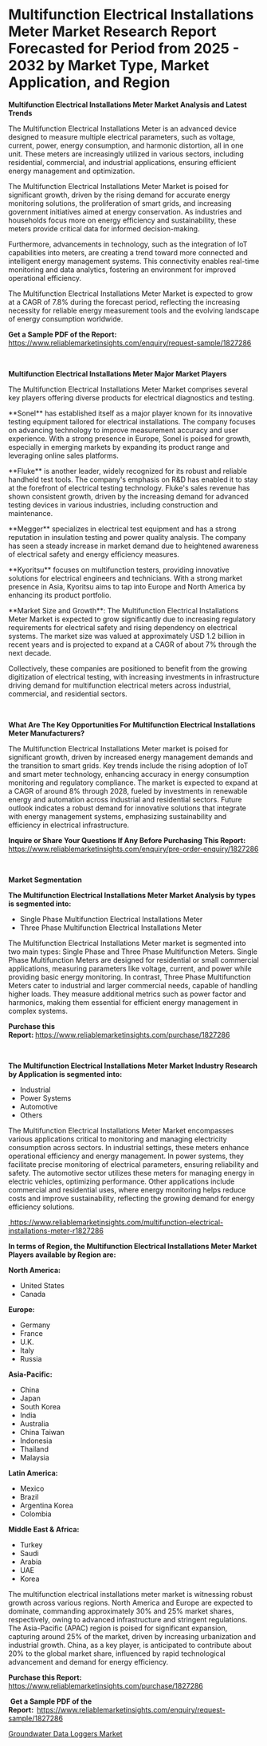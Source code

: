 <p><h1>Multifunction Electrical Installations Meter Market Research Report Forecasted for Period from 2025 -  2032 by Market Type, Market Application, and Region</h1></p><p><strong>Multifunction Electrical Installations Meter Market Analysis and Latest Trends</strong></p>
<p><p>The Multifunction Electrical Installations Meter is an advanced device designed to measure multiple electrical parameters, such as voltage, current, power, energy consumption, and harmonic distortion, all in one unit. These meters are increasingly utilized in various sectors, including residential, commercial, and industrial applications, ensuring efficient energy management and optimization.</p><p>The Multifunction Electrical Installations Meter Market is poised for significant growth, driven by the rising demand for accurate energy monitoring solutions, the proliferation of smart grids, and increasing government initiatives aimed at energy conservation. As industries and households focus more on energy efficiency and sustainability, these meters provide critical data for informed decision-making.</p><p>Furthermore, advancements in technology, such as the integration of IoT capabilities into meters, are creating a trend toward more connected and intelligent energy management systems. This connectivity enables real-time monitoring and data analytics, fostering an environment for improved operational efficiency.</p><p>The Multifunction Electrical Installations Meter Market is expected to grow at a CAGR of 7.8% during the forecast period, reflecting the increasing necessity for reliable energy measurement tools and the evolving landscape of energy consumption worldwide.</p></p>
<p><strong>Get a Sample PDF of the Report:&nbsp;</strong> <a href="https://www.reliablemarketinsights.com/enquiry/request-sample/1827286?utm_campaign=3014&utm_medium=2&utm_source=Github&utm_content=ia&utm_term=11042025&utm_id=multifunction-electrical-installations-meter">https://www.reliablemarketinsights.com/enquiry/request-sample/1827286</a></p>
<p>&nbsp;</p>
<p><strong>Multifunction Electrical Installations Meter Major Market Players</strong></p>
<p><p>The Multifunction Electrical Installations Meter Market comprises several key players offering diverse products for electrical diagnostics and testing. </p><p>**Sonel** has established itself as a major player known for its innovative testing equipment tailored for electrical installations. The company focuses on advancing technology to improve measurement accuracy and user experience. With a strong presence in Europe, Sonel is poised for growth, especially in emerging markets by expanding its product range and leveraging online sales platforms.</p><p>**Fluke** is another leader, widely recognized for its robust and reliable handheld test tools. The company's emphasis on R&D has enabled it to stay at the forefront of electrical testing technology. Fluke's sales revenue has shown consistent growth, driven by the increasing demand for advanced testing devices in various industries, including construction and maintenance.</p><p>**Megger** specializes in electrical test equipment and has a strong reputation in insulation testing and power quality analysis. The company has seen a steady increase in market demand due to heightened awareness of electrical safety and energy efficiency measures.</p><p>**Kyoritsu** focuses on multifunction testers, providing innovative solutions for electrical engineers and technicians. With a strong market presence in Asia, Kyoritsu aims to tap into Europe and North America by enhancing its product portfolio.</p><p>**Market Size and Growth**: The Multifunction Electrical Installations Meter Market is expected to grow significantly due to increasing regulatory requirements for electrical safety and rising dependency on electrical systems. The market size was valued at approximately USD 1.2 billion in recent years and is projected to expand at a CAGR of about 7% through the next decade.</p><p>Collectively, these companies are positioned to benefit from the growing digitization of electrical testing, with increasing investments in infrastructure driving demand for multifunction electrical meters across industrial, commercial, and residential sectors.</p></p>
<p>&nbsp;</p>
<p><strong>What Are The Key Opportunities For Multifunction Electrical Installations Meter Manufacturers?</strong></p>
<p><p>The Multifunction Electrical Installations Meter market is poised for significant growth, driven by increased energy management demands and the transition to smart grids. Key trends include the rising adoption of IoT and smart meter technology, enhancing accuracy in energy consumption monitoring and regulatory compliance. The market is expected to expand at a CAGR of around 8% through 2028, fueled by investments in renewable energy and automation across industrial and residential sectors. Future outlook indicates a robust demand for innovative solutions that integrate with energy management systems, emphasizing sustainability and efficiency in electrical infrastructure.</p></p>
<p><strong>Inquire or Share Your Questions If Any Before Purchasing This Report:</strong> <a href="https://www.reliablemarketinsights.com/enquiry/pre-order-enquiry/1827286?utm_campaign=3014&utm_medium=2&utm_source=Github&utm_content=ia&utm_term=11042025&utm_id=multifunction-electrical-installations-meter">https://www.reliablemarketinsights.com/enquiry/pre-order-enquiry/1827286</a></p>
<p>&nbsp;</p>
<p><strong>Market Segmentation</strong></p>
<p><strong>The Multifunction Electrical Installations Meter Market Analysis by types is segmented into:</strong></p>
<p><ul><li>Single Phase Multifunction Electrical Installations Meter</li><li>Three Phase Multifunction Electrical Installations Meter</li></ul></p>
<p><p>The Multifunction Electrical Installations Meter market is segmented into two main types: Single Phase and Three Phase Multifunction Meters. Single Phase Multifunction Meters are designed for residential or small commercial applications, measuring parameters like voltage, current, and power while providing basic energy monitoring. In contrast, Three Phase Multifunction Meters cater to industrial and larger commercial needs, capable of handling higher loads. They measure additional metrics such as power factor and harmonics, making them essential for efficient energy management in complex systems.</p></p>
<p><strong>Purchase this Report:&nbsp;</strong><a href="https://www.reliablemarketinsights.com/purchase/1827286?utm_campaign=3014&utm_medium=2&utm_source=Github&utm_content=ia&utm_term=11042025&utm_id=multifunction-electrical-installations-meter">https://www.reliablemarketinsights.com/purchase/1827286</a></p>
<p>&nbsp;</p>
<p><strong>The Multifunction Electrical Installations Meter Market Industry Research by Application is segmented into:</strong></p>
<p><ul><li>Industrial</li><li>Power Systems</li><li>Automotive</li><li>Others</li></ul></p>
<p><p>The Multifunction Electrical Installations Meter Market encompasses various applications critical to monitoring and managing electricity consumption across sectors. In industrial settings, these meters enhance operational efficiency and energy management. In power systems, they facilitate precise monitoring of electrical parameters, ensuring reliability and safety. The automotive sector utilizes these meters for managing energy in electric vehicles, optimizing performance. Other applications include commercial and residential uses, where energy monitoring helps reduce costs and improve sustainability, reflecting the growing demand for energy efficiency solutions.</p></p>
<p><a href="https://www.reliablemarketinsights.com/multifunction-electrical-installations-meter-r1827286?utm_campaign=3014&utm_medium=2&utm_source=Github&utm_content=ia&utm_term=11042025&utm_id=multifunction-electrical-installations-meter">&nbsp;https://www.reliablemarketinsights.com/multifunction-electrical-installations-meter-r1827286</a></p>
<p><strong>In terms of Region, the Multifunction Electrical Installations Meter Market Players available by Region are:</strong></p>
<p>
    <p> <strong> North America: </strong>
        <ul>
            <li>United States</li>
            <li>Canada</li>
        </ul>
        </p> 
    <p> <strong> Europe: </strong>
        <ul>
            <li>Germany</li>
            <li>France</li>
            <li>U.K.</li>
            <li>Italy</li>
            <li>Russia</li>
        </ul>
        </p> 
    <p> <strong> Asia-Pacific: </strong>
        <ul>
            <li>China</li>
            <li>Japan</li>
            <li>South Korea</li>
            <li>India</li>
            <li>Australia</li>
            <li>China Taiwan</li>
            <li>Indonesia</li>
            <li>Thailand</li>
            <li>Malaysia</li>
        </ul>
        </p> 
    <p> <strong> Latin America: </strong>
        <ul>
            <li>Mexico</li>
            <li>Brazil</li>
            <li>Argentina Korea</li>
            <li>Colombia</li>
        </ul>
        </p> 
    <p> <strong> Middle East & Africa: </strong>
        <ul>
            <li>Turkey</li>
            <li>Saudi</li>
            <li>Arabia</li>
            <li>UAE</li>
            <li>Korea</li>
        </ul>
    </p>
    </p>
<p><p>The multifunction electrical installations meter market is witnessing robust growth across various regions. North America and Europe are expected to dominate, commanding approximately 30% and 25% market shares, respectively, owing to advanced infrastructure and stringent regulations. The Asia-Pacific (APAC) region is poised for significant expansion, capturing around 25% of the market, driven by increasing urbanization and industrial growth. China, as a key player, is anticipated to contribute about 20% to the global market share, influenced by rapid technological advancement and demand for energy efficiency.</p></p>
<p><strong>Purchase this Report: </strong><a href="https://www.reliablemarketinsights.com/purchase/1827286?utm_campaign=3014&utm_medium=2&utm_source=Github&utm_content=ia&utm_term=11042025&utm_id=multifunction-electrical-installations-meter">https://www.reliablemarketinsights.com/purchase/1827286</a></p>
<p>&nbsp;<strong>Get a Sample PDF of the Report:&nbsp;&nbsp;</strong><a href="https://www.reliablemarketinsights.com/enquiry/request-sample/1827286?utm_campaign=3014&utm_medium=2&utm_source=Github&utm_content=ia&utm_term=11042025&utm_id=multifunction-electrical-installations-meter">https://www.reliablemarketinsights.com/enquiry/request-sample/1827286</a></p>
<p><strong></strong></p>
<p><p><a href="https://github.com/marlanamarvn/Market-Research-Report-List-1/blob/main/groundwater-data-loggers-market.md?utm_campaign=3014&utm_medium=2&utm_source=Github&utm_content=ia&utm_term=11042025&utm_id=multifunction-electrical-installations-meter">Groundwater Data Loggers Market</a></p></p>
